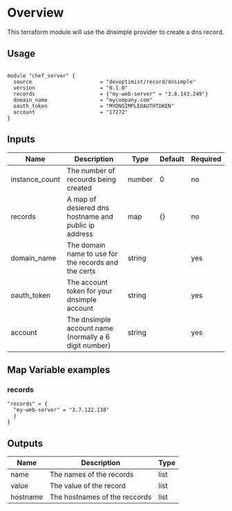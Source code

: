 # Overview
This terraform module will use the dnsimple provider to create a dns
record.
## Usage

```hcl

module "chef_server" {
  source                      = "devoptimist/record/dnsimple"
  version                     = "0.1.0"
  records                     = {"my-web-server" = "3.8.143.249"}
  domain_name                 = "mycompany.com"
  oauth_token                 = "MYDNSIMPLEOAUTHTOKEN"
  account                     = "17272"
}
```

## Inputs

| Name | Description | Type | Default | Required |
|------|-------------|------|---------|----------|
|instance_count|The number of recourds being created|number|0|no|
|records|A map of desiered dns hostname and public ip address|map|{}|no|
|domain_name|The domain name to use for the records and the certs|string||yes|
|oauth_token|The account token for your dnsimple account|string||yes|
|account|The dnsimple account name (normally a 6 digit number)|string||yes|

## Map Variable examples

### records

```hcl
"records" = {
  "my-web-server" = "3.7.122.138"
  }
}
```

## Outputs
| Name | Description | Type |
|------|-------------|------|
|name|The names of the records|list|
|value|The value of the record|list|
|hostname|The hostnames of the reccords|list|
